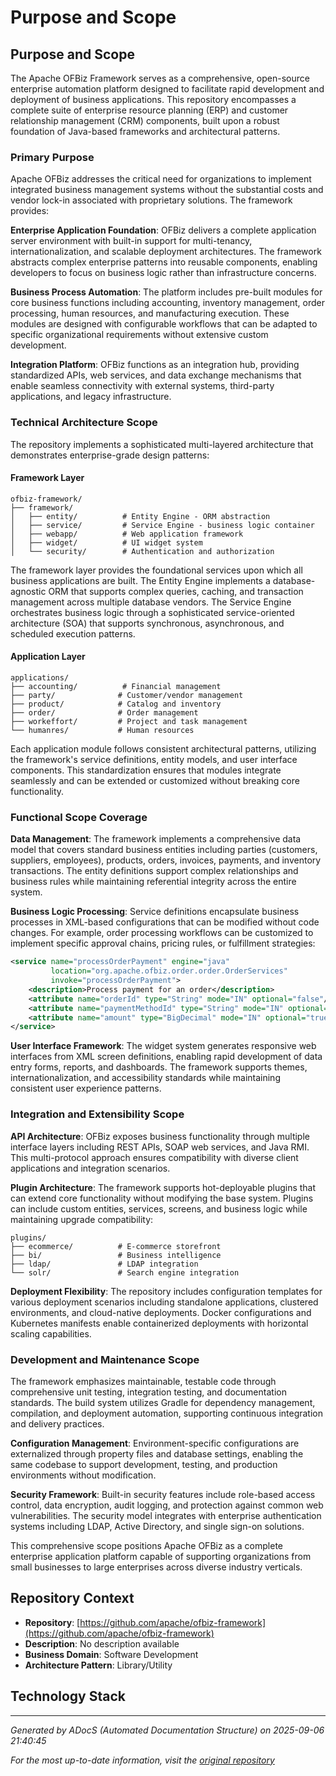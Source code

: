 # Purpose and Scope

## Purpose and Scope

The Apache OFBiz Framework serves as a comprehensive, open-source enterprise automation platform designed to facilitate rapid development and deployment of business applications. This repository encompasses a complete suite of enterprise resource planning (ERP) and customer relationship management (CRM) components, built upon a robust foundation of Java-based frameworks and architectural patterns.

### Primary Purpose

Apache OFBiz addresses the critical need for organizations to implement integrated business management systems without the substantial costs and vendor lock-in associated with proprietary solutions. The framework provides:

**Enterprise Application Foundation**: OFBiz delivers a complete application server environment with built-in support for multi-tenancy, internationalization, and scalable deployment architectures. The framework abstracts complex enterprise patterns into reusable components, enabling developers to focus on business logic rather than infrastructure concerns.

**Business Process Automation**: The platform includes pre-built modules for core business functions including accounting, inventory management, order processing, human resources, and manufacturing execution. These modules are designed with configurable workflows that can be adapted to specific organizational requirements without extensive custom development.

**Integration Platform**: OFBiz functions as an integration hub, providing standardized APIs, web services, and data exchange mechanisms that enable seamless connectivity with external systems, third-party applications, and legacy infrastructure.

### Technical Architecture Scope

The repository implements a sophisticated multi-layered architecture that demonstrates enterprise-grade design patterns:

#### Framework Layer
```
ofbiz-framework/
├── framework/
│   ├── entity/          # Entity Engine - ORM abstraction
│   ├── service/         # Service Engine - business logic container
│   ├── webapp/          # Web application framework
│   ├── widget/          # UI widget system
│   └── security/        # Authentication and authorization
```

The framework layer provides the foundational services upon which all business applications are built. The Entity Engine implements a database-agnostic ORM that supports complex queries, caching, and transaction management across multiple database vendors. The Service Engine orchestrates business logic through a sophisticated service-oriented architecture (SOA) that supports synchronous, asynchronous, and scheduled execution patterns.

#### Application Layer
```
applications/
├── accounting/          # Financial management
├── party/              # Customer/vendor management  
├── product/            # Catalog and inventory
├── order/              # Order management
├── workeffort/         # Project and task management
└── humanres/           # Human resources
```

Each application module follows consistent architectural patterns, utilizing the framework's service definitions, entity models, and user interface components. This standardization ensures that modules integrate seamlessly and can be extended or customized without breaking core functionality.

### Functional Scope Coverage

**Data Management**: The framework implements a comprehensive data model that covers standard business entities including parties (customers, suppliers, employees), products, orders, invoices, payments, and inventory transactions. The entity definitions support complex relationships and business rules while maintaining referential integrity across the entire system.

**Business Logic Processing**: Service definitions encapsulate business processes in XML-based configurations that can be modified without code changes. For example, order processing workflows can be customized to implement specific approval chains, pricing rules, or fulfillment strategies:

```xml
<service name="processOrderPayment" engine="java" 
         location="org.apache.ofbiz.order.order.OrderServices" 
         invoke="processOrderPayment">
    <description>Process payment for an order</description>
    <attribute name="orderId" type="String" mode="IN" optional="false"/>
    <attribute name="paymentMethodId" type="String" mode="IN" optional="true"/>
    <attribute name="amount" type="BigDecimal" mode="IN" optional="true"/>
</service>
```

**User Interface Framework**: The widget system generates responsive web interfaces from XML screen definitions, enabling rapid development of data entry forms, reports, and dashboards. The framework supports themes, internationalization, and accessibility standards while maintaining consistent user experience patterns.

### Integration and Extensibility Scope

**API Architecture**: OFBiz exposes business functionality through multiple interface layers including REST APIs, SOAP web services, and Java RMI. This multi-protocol approach ensures compatibility with diverse client applications and integration scenarios.

**Plugin Architecture**: The framework supports hot-deployable plugins that can extend core functionality without modifying the base system. Plugins can include custom entities, services, screens, and business logic while maintaining upgrade compatibility:

```
plugins/
├── ecommerce/          # E-commerce storefront
├── bi/                 # Business intelligence
├── ldap/               # LDAP integration
└── solr/               # Search engine integration
```

**Deployment Flexibility**: The repository includes configuration templates for various deployment scenarios including standalone applications, clustered environments, and cloud-native deployments. Docker configurations and Kubernetes manifests enable containerized deployments with horizontal scaling capabilities.

### Development and Maintenance Scope

The framework emphasizes maintainable, testable code through comprehensive unit testing, integration testing, and documentation standards. The build system utilizes Gradle for dependency management, compilation, and deployment automation, supporting continuous integration and delivery practices.

**Configuration Management**: Environment-specific configurations are externalized through property files and database settings, enabling the same codebase to support development, testing, and production environments without modification.

**Security Framework**: Built-in security features include role-based access control, data encryption, audit logging, and protection against common web vulnerabilities. The security model integrates with enterprise authentication systems including LDAP, Active Directory, and single sign-on solutions.

This comprehensive scope positions Apache OFBiz as a complete enterprise application platform capable of supporting organizations from small businesses to large enterprises across diverse industry verticals.

## Repository Context

- **Repository**: [https://github.com/apache/ofbiz-framework](https://github.com/apache/ofbiz-framework)
- **Description**: No description available
- **Business Domain**: Software Development
- **Architecture Pattern**: Library/Utility

## Technology Stack

---

*Generated by ADocS (Automated Documentation Structure) on 2025-09-06 21:40:45*

*For the most up-to-date information, visit the [original repository](https://github.com/apache/ofbiz-framework)*